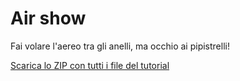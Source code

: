 # Air show

Fai volare l'aereo tra gli anelli, ma occhio ai pipistrelli!

[Scarica lo ZIP con tutti i file del tutorial](/kronwiz/codingtutorials/raw/master/scratch/air_show/air_show.zip)

